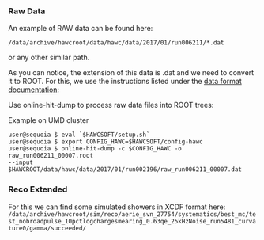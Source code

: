 
### Raw Data

An example of RAW data can be found here:

`/data/archive/hawcroot/data/hawc/data/2017/01/run006211/*.dat`

or any other similar path.

As you can notice, the extension of this data is .dat and we need to convert it to ROOT. For this, we use the instructions listed under the [data format documentation](http://private.hawc-observatory.org/hawc.umd.edu/internal/db/2266_08.pdf): 

Use online-hit-dump to process raw data files into ROOT trees:

Example on UMD cluster

```
user@sequoia $ eval `$HAWCSOFT/setup.sh`  
user@sequoia $ export CONFIG_HAWC=$HAWCSOFT/config-hawc 
user@sequoia $ online-hit-dump -c $CONFIG_HAWC -o raw_run006211_00007.root
--input $HAWCROOT/data/hawc/data/2017/01/run002196/raw_run006211_00007.dat 
```

### Reco Extended

For this we can find some simulated showers in XCDF format here:
` /data/archive/hawcroot/sim/reco/aerie_svn_27754/systematics/best_mc/test_nobroadpulse_10pctlogchargesmearing_0.63qe_25kHzNoise_run5481_curvature0/gamma/succeeded/`

